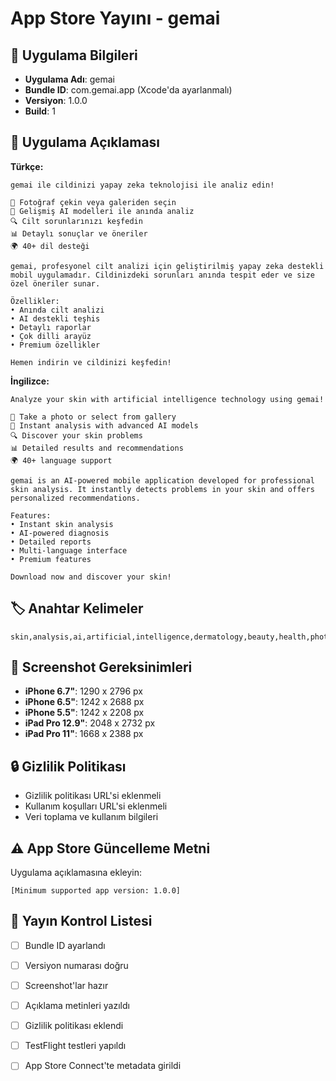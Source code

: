 # App Store Yayını - gemai

## 📱 Uygulama Bilgileri
- **Uygulama Adı**: gemai
- **Bundle ID**: com.gemai.app (Xcode'da ayarlanmalı)
- **Versiyon**: 1.0.0
- **Build**: 1

## 🎯 Uygulama Açıklaması
**Türkçe:**
```
gemai ile cildinizi yapay zeka teknolojisi ile analiz edin! 

📸 Fotoğraf çekin veya galeriden seçin
🤖 Gelişmiş AI modelleri ile anında analiz
🔍 Cilt sorunlarınızı keşfedin
📊 Detaylı sonuçlar ve öneriler
🌍 40+ dil desteği

gemai, profesyonel cilt analizi için geliştirilmiş yapay zeka destekli mobil uygulamadır. Cildinizdeki sorunları anında tespit eder ve size özel öneriler sunar.

Özellikler:
• Anında cilt analizi
• AI destekli teşhis
• Detaylı raporlar
• Çok dilli arayüz
• Premium özellikler

Hemen indirin ve cildinizi keşfedin!
```

**İngilizce:**
```
Analyze your skin with artificial intelligence technology using gemai!

📸 Take a photo or select from gallery
🤖 Instant analysis with advanced AI models
🔍 Discover your skin problems
📊 Detailed results and recommendations
🌍 40+ language support

gemai is an AI-powered mobile application developed for professional skin analysis. It instantly detects problems in your skin and offers personalized recommendations.

Features:
• Instant skin analysis
• AI-powered diagnosis
• Detailed reports
• Multi-language interface
• Premium features

Download now and discover your skin!
```

## 🏷️ Anahtar Kelimeler
```
skin,analysis,ai,artificial,intelligence,dermatology,beauty,health,photo,diagnosis,medical,cosmetic
```

## 📸 Screenshot Gereksinimleri
- **iPhone 6.7"**: 1290 x 2796 px
- **iPhone 6.5"**: 1242 x 2688 px
- **iPhone 5.5"**: 1242 x 2208 px
- **iPad Pro 12.9"**: 2048 x 2732 px
- **iPad Pro 11"**: 1668 x 2388 px

## 🔒 Gizlilik Politikası
- Gizlilik politikası URL'si eklenmeli
- Kullanım koşulları URL'si eklenmeli
- Veri toplama ve kullanım bilgileri

## ⚠️ App Store Güncelleme Metni
Uygulama açıklamasına ekleyin:
```
[Minimum supported app version: 1.0.0]
```

## 🚀 Yayın Kontrol Listesi
- [ ] Bundle ID ayarlandı
- [ ] Versiyon numarası doğru
- [ ] Screenshot'lar hazır
- [ ] Açıklama metinleri yazıldı
- [ ] Gizlilik politikası eklendi
- [ ] TestFlight testleri yapıldı
- [ ] App Store Connect'te metadata girildi

